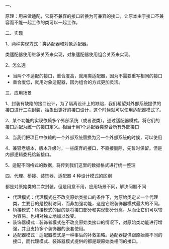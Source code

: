 一、

原理：用来做适配，它将不兼容的接口转换为可兼容的接口，让原本由于接口不兼容而不能一起工作的类可以一起工作。

二、实现

1、两种实现方式：类适配器和对象适配器。

类适配器使用继承关系来实现，对象适配器使用组合关系来实现。

2、怎么选

- 当两个不适配的接口，重合度高，就用类适配器，因为不需要重写相同的接口
- 重合度低，就用对象适配器，因为组合的方式更加灵活。

三、应用场景

1、封装有缺陷的接口设计，为了隔离设计上的缺陷，我们希望对外部系统提供的接口进行二次封装，抽象出更好的接口设计，这个时候就可以使用适配器模式了。

2、某个功能的实现依赖多个外部系统（或者说类）。通过适配器模式，将它们的接口适配为统一的接口定义。相当于用1个适配器类整合所有外部接口

3、当我们把项目中依赖的一个外部系统替换为另一个外部系统的时候，可以使用

4、兼容老版本，版本升级时，一些废弃的接口，不直接删除，先暂时保留。但是内部逻辑委托给新接口。

5、适配不同格式的数据，将传到我们这里的数据格式进行统一整理

四、代理、桥接、装饰器、适配器 4 种设计模式的区别

都是对原始类的二次封装，但是用意不用，应用场景不同，解决问题不同

- 代理模式：代理模式在不改变原始类接口的条件下，为原始类定义一个代理类，主要目的是控制访问，而非加强功能，这是它跟装饰器模式最大的不同。
- 桥接模式：桥接模式的目的是将接口部分和实现部分分离，从而让它们可以较为容易、也相对独立地加以改变。
- 装饰器模式：装饰者模式在不改变原始类接口的情况下，对原始类功能进行增强，并且支持多个装饰器的嵌套使用。
- 适配器模式：适配器模式是一种事后的补救策略。适配器提供跟原始类不同的接口，而代理模式、装饰器模式提供的都是跟原始类相同的接口。